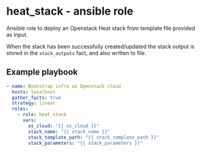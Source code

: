 # heat_stack - ansible role

Ansible role to deploy an Openstack Heat stack from template file provided as
input.

When the stack has been successfully created/updated the stack output is stored
in the `stack_outputs` fact, and also written to file.

## Example playbook

```yaml
- name: Bootstrap infra on Openstack cloud
  hosts: localhost
  gather_facts: true
  strategy: linear
  roles:
    - role: heat_stack
      vars:
        os_cloud: "{{ os_cloud }}"
        stack_name: "{{ stack_name }}"
        stack_template_path: "{{ stack_template_path }}"
        stack_parameters: "{{ stack_parameters }}"
```
